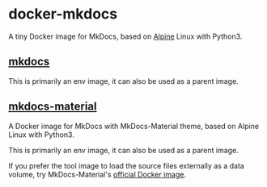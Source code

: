 # docker-mkdocs
A tiny Docker image for MkDocs, based on [Alpine](https://hub.docker.com/_/alpine) Linux with Python3.

## [mkdocs](https://hub.docker.com/r/kjuly/mkdocs/tags)

This is primarily an env image, it can also be used as a parent image.

## [mkdocs-material](https://hub.docker.com/r/kjuly/mkdocs-material/tags)

A Docker image for MkDocs with MkDocs-Material theme, based on Alpine Linux with Python3.

This is primarily an env image, it can also be used as a parent image.

If you prefer the tool image to load the source files externally as a data volume, try MkDocs-Material's [official Docker image][1].

  [1]: https://hub.docker.com/r/squidfunk/mkdocs-material

